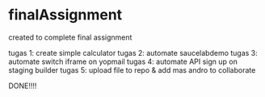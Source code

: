 # finalAssignment
created to complete final assignment

tugas 1: create simple calculator
tugas 2: automate saucelabdemo
tugas 3: automate switch iframe on yopmail
tugas 4: automate API sign up on staging builder
tugas 5: upload file to repo & add mas andro to collaborate

DONE!!!!
